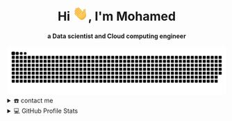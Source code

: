 <div align="center">
<h1 align="center">Hi <img width="35" src="https://github.com/1999AZZAR/1999AZZAR/blob/main/resources/img/waving.gif">, I'm Mohamed</h1>
<h4 align="center">a Data scientist and Cloud computing engineer</h4>
</div>

<div align="center">
  <a href="https://github.com/med-be">
  <img  src="https://github.com/1999AZZAR/1999AZZAR/blob/main/resources/img/grid-snake.svg"
       alt="snake" /></a>
</div>

<details>
  <summary>☎️ contact me</summary>
<div>
  <samp>
    <h2 align="center">😎 you can reach me by:</h2>
    <p align="center">
      <br/>
      <a href="https://www.linkedin.com/in/mohamed-el-khanche/" target="blank"><img align="center"
         src="https://img.shields.io/badge/linkedin-%231DA1F2.svg?style=for-the-badge&logo=linkedin&logoColor=white"
         alt="azzar" height="30"/></a>
    </p>
    </p>
  </samp>
</div>
</details>

<details> 
  <summary>💻 GitHub Profile Stats</summary>
  <div>
    <h2 align="center"> 📊 Github stats </h2>
      <br/>
        <p align="center">
          <a href="https://github.com/med-be">
          <img src="https://github-readme-stats.vercel.app/api/top-langs/?username=med-be&langs_count=6&theme=gruvbox&layout=compact&hide_border=true" alt="med-be :: Top Langs" /></a>
        </p>
        <p align="center">
          <a href="https://github.com/med-be">
          <img width="49.5%" src="https://github-readme-stats.vercel.app/api?username=med-be&show_icons=true&theme=gruvbox&hide_border=true" />
          <img width="49.5%" src="https://github-readme-streak-stats.herokuapp.com/?user=med-be&theme=gruvbox&hide_border=true" />
          </a>
       </p>
     <br>
  </div>    
</details>

